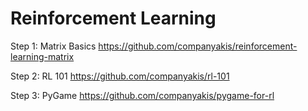 # Reinforcement Learning

Step 1: Matrix Basics
https://github.com/companyakis/reinforcement-learning-matrix

Step 2: RL 101
https://github.com/companyakis/rl-101

Step 3: PyGame
https://github.com/companyakis/pygame-for-rl
